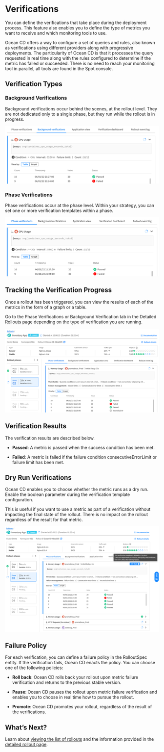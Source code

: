 # Verifications

You can define the verifications that take place during the deployment process. This feature also enables you to define the type of metrics you want to receive and which monitoring tools to use.  

Ocean CD offers a way to configure a set of queries and rules, also known as verifications using different providers along with progressive deployments. The particularity of Ocean CD is that it processes the query requested in real time along with the rules configured to determine if the metric has failed or succeeded. There is no need to reach your monitoring tool in parallel, all tools are found in the Spot console.

## Verification Types

### Background Verifications

Background verifications occur behind the scenes, at the rollout level. They are not dedicated only to a single phase, but they run while the rollout is in progress.  

<img src="/ocean-cd/_media/background-verifications.png" />

### Phase Verifications

Phase verifications occur at the phase level. Within your strategy, you can set one or more verification templates within a phase.

<img src="/ocean-cd/_media/phase-verifications.png" />

## Tracking the Verification Progress

Once a rollout has been triggered, you can view the results of each of the metrics in the form of a graph or a table.   

Go to the Phase Verifications or Background Verification tab in the Detailed Rollouts page depending on the type of verification you are running.

<img src="/ocean-cd/_media/verifications-01.png" />  

## Verification Results

The verification results are described below.

* **Passed**: A metric is passed when the success condition has been met.

* **Failed**: A metric is failed if the failure condition consecutiveErrorLimit or failure limit has been met.  

## Dry Run Verifications

Ocean CD enables you to choose whether the metric runs as a dry run. Enable the boolean parameter during the verification template configuration.   

This is useful if you want to use a metric as part of a verification without impacting the final state of the rollout. There is no impact on the rollout regardless of the result for that metric.

<img src="/ocean-cd/_media/dry-run-verifications.png" />

## Failure Policy

For each verification, you can define a failure policy in the RolloutSpec entity. If the verification fails, Ocean CD enacts the policy. You can choose one of the following policies:   

* **Roll back**: Ocean CD rolls back your rollout upon metric failure verification and returns to the previous stable version.  

* **Pause**: Ocean CD pauses the rollout upon metric failure verification and enables you to choose in real time how to pursue the rollout.  

* **Promote**: Ocean CD promotes your rollout, regardless of the result of the verifications.  

## What’s Next?

Learn about [viewing the list of rollouts](ocean-cd/tutorials/view-rollouts/) and the information provided in the [detailed rollout page](ocean-cd/tutorials/view-rollouts/detailed-rollout).
